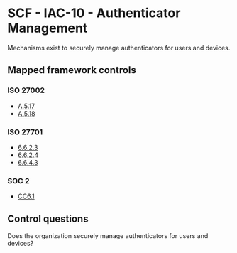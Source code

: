 # SCF - IAC-10 - Authenticator Management
Mechanisms exist to securely manage authenticators for users and devices.
## Mapped framework controls
### ISO 27002
- [A.5.17](../iso27002/a-5.md#a517)
- [A.5.18](../iso27002/a-5.md#a518)
  
### ISO 27701
- [6.6.2.3](../iso27701/6623.md)
- [6.6.2.4](../iso27701/6624.md)
- [6.6.4.3](../iso27701/6643.md)
  
### SOC 2
- [CC6.1](../soc2/cc61.md)
  
## Control questions
Does the organization securely manage authenticators for users and devices?
  
